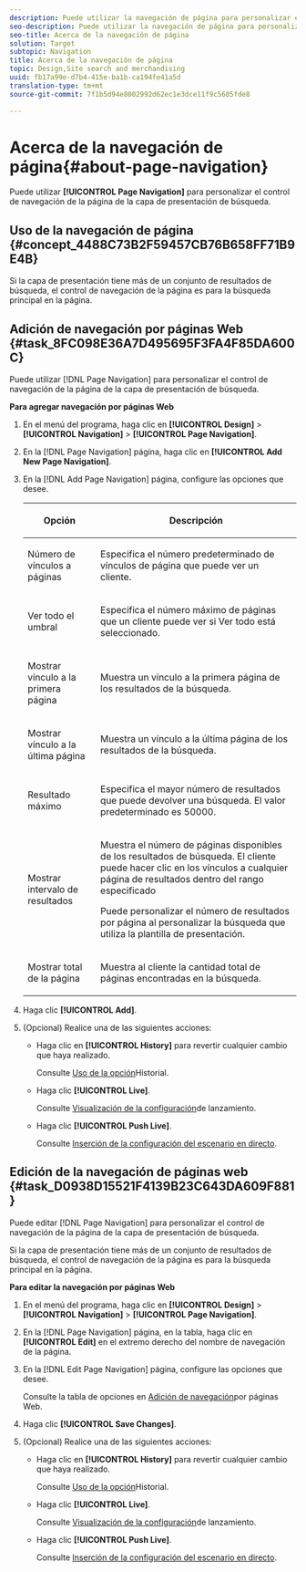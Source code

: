 ```yaml
---
description: Puede utilizar la navegación de página para personalizar el control de navegación de la página de la capa de presentación de búsqueda.
seo-description: Puede utilizar la navegación de página para personalizar el control de navegación de la página de la capa de presentación de búsqueda.
seo-title: Acerca de la navegación de página
solution: Target
subtopic: Navigation
title: Acerca de la navegación de página
topic: Design,Site search and merchandising
uuid: fb17a99e-d7b4-415e-ba1b-ca194fe41a5d
translation-type: tm+mt
source-git-commit: 7f1b5d94e8002992d62ec1e3dce11f9c5605fde8

---
```



# Acerca de la navegación de página{#about-page-navigation}

Puede utilizar **[!UICONTROL Page Navigation]** para personalizar el control de navegación de la página de la capa de presentación de búsqueda.

## Uso de la navegación de página {#concept_4488C73B2F59457CB76B658FF71B9E4B}

Si la capa de presentación tiene más de un conjunto de resultados de búsqueda, el control de navegación de la página es para la búsqueda principal en la página.

## Adición de navegación por páginas Web {#task_8FC098E36A7D495695F3FA4F85DA600C}

Puede utilizar [!DNL Page Navigation] para personalizar el control de navegación de la página de la capa de presentación de búsqueda.

<!-- 

t_configuring_web_page_navigation.xml

 -->

**Para agregar navegación por páginas Web**

1. En el menú del programa, haga clic en **[!UICONTROL Design]** > **[!UICONTROL Navigation]** > **[!UICONTROL Page Navigation]**.
1. En la [!DNL Page Navigation] página, haga clic en **[!UICONTROL Add New Page Navigation]**.
1. En la [!DNL Add Page Navigation] página, configure las opciones que desee.

   <!-- 
   r_page_navigation_options.xml
   -->

   <table> 
    <thead> 
      <tr> 
      <th colname="col1" class="entry"> <p>Opción </p> </th> 
      <th colname="col2" class="entry"> <p>Descripción </p> </th> 
      </tr> 
    </thead>
    <tbody> 
      <tr> 
      <td colname="col1"> <p>Número de vínculos a páginas </p> </td> 
      <td colname="col2"> <p> Especifica el número predeterminado de vínculos de página que puede ver un cliente. </p> </td> 
      </tr> 
      <tr> 
      <td colname="col1"> <p>Ver todo el umbral </p> </td> 
      <td colname="col2"> <p>Especifica el número máximo de páginas que un cliente puede ver si <span class="uicontrol"> Ver todo</span> está seleccionado. </p> </td> 
      </tr> 
      <tr> 
      <td colname="col1"> <p>Mostrar vínculo a la primera página </p> </td> 
      <td colname="col2"> <p>Muestra un vínculo a la primera página de los resultados de la búsqueda. </p> </td> 
      </tr> 
      <tr> 
      <td colname="col1"> <p>Mostrar vínculo a la última página </p> </td> 
      <td colname="col2"> <p> Muestra un vínculo a la última página de los resultados de la búsqueda. </p> </td> 
      </tr> 
      <tr> 
      <td colname="col1"> <p>Resultado máximo </p> </td> 
      <td colname="col2"> <p>Especifica el mayor número de resultados que puede devolver una búsqueda. El valor predeterminado es 50000. </p> </td> 
      </tr> 
      <tr> 
      <td colname="col1"> <p>Mostrar intervalo de resultados </p> </td> 
      <td colname="col2"> <p>Muestra el número de páginas disponibles de los resultados de búsqueda. El cliente puede hacer clic en los vínculos a cualquier página de resultados dentro del rango especificado </p> <p> Puede personalizar el número de resultados por página al personalizar la búsqueda que utiliza la plantilla de presentación. </p> </td> 
      </tr> 
      <tr> 
      <td colname="col1"> <p>Mostrar total de la página </p> </td> 
      <td colname="col2"> <p>Muestra al cliente la cantidad total de páginas encontradas en la búsqueda. </p> </td> 
      </tr> 
    </tbody> 
    </table>

1. Haga clic **[!UICONTROL Add]**.
1. (Opcional) Realice una de las siguientes acciones:

   * Haga clic en **[!UICONTROL History]** para revertir cualquier cambio que haya realizado.

      Consulte [Uso de la opción](../t-using-the-history-option.md#task_70DD3F87A67242BBBD2CB27156F43002)Historial.

   * Haga clic **[!UICONTROL Live]**.

      Consulte [Visualización de la configuración](../c-about-staging.md#task_401A0EBDB5DB4D4CA933CBA7BECDC10F)de lanzamiento.

   * Haga clic **[!UICONTROL Push Live]**.

      Consulte [Inserción de la configuración del escenario en directo](../c-about-staging.md#task_44306783B4C0408AAA58B471DAF2D9A4).

## Edición de la navegación de páginas web {#task_D0938D15521F4139B23C643DA609F881}

Puede editar [!DNL Page Navigation] para personalizar el control de navegación de la página de la capa de presentación de búsqueda.

<!-- 

t_editing_web_page_navigation.xml

 -->

Si la capa de presentación tiene más de un conjunto de resultados de búsqueda, el control de navegación de la página es para la búsqueda principal en la página.

**Para editar la navegación por páginas Web**

1. En el menú del programa, haga clic en **[!UICONTROL Design]** > **[!UICONTROL Navigation]** > **[!UICONTROL Page Navigation]**.
1. En la [!DNL Page Navigation] página, en la tabla, haga clic en **[!UICONTROL Edit]** en el extremo derecho del nombre de navegación de la página.
1. En la [!DNL Edit Page Navigation] página, configure las opciones que desee.

   Consulte la tabla de opciones en [Adición de navegación](../c-about-design-menu/c-about-page-navigation.md#task_8FC098E36A7D495695F3FA4F85DA600C)por páginas Web.
1. Haga clic **[!UICONTROL Save Changes]**.
1. (Opcional) Realice una de las siguientes acciones:

   * Haga clic en **[!UICONTROL History]** para revertir cualquier cambio que haya realizado.

      Consulte [Uso de la opción](../t-using-the-history-option.md#task_70DD3F87A67242BBBD2CB27156F43002)Historial.

   * Haga clic **[!UICONTROL Live]**.

      Consulte [Visualización de la configuración](../c-about-staging.md#task_401A0EBDB5DB4D4CA933CBA7BECDC10F)de lanzamiento.

   * Haga clic **[!UICONTROL Push Live]**.

      Consulte [Inserción de la configuración del escenario en directo](../c-about-staging.md#task_44306783B4C0408AAA58B471DAF2D9A4).

